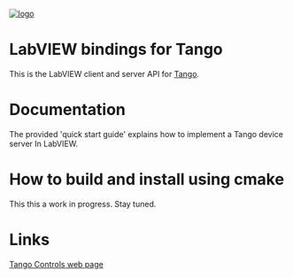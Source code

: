 [![logo](http://www.tango-controls.org/static/tango/img/logo_tangocontrols.png)](http://www.tango-controls.org)

# LabVIEW bindings for Tango

This is the LabVIEW client and server API for [Tango](http://tango-controls.org). 

# Documentation

The provided 'quick start guide' explains how to implement a Tango device server In LabVIEW.

# How to build and install using cmake

This this a work in progress. Stay tuned.

# Links

[Tango Controls web page](http://tango-controls.org)